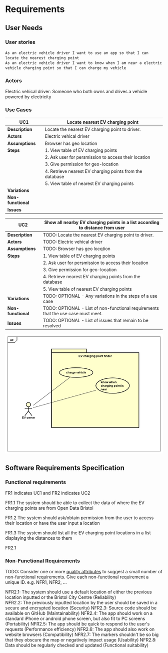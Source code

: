 # Requirements

## User Needs

### User stories

    As an electric vehicle driver I want to use an app so that I can locate the nearest charging point
    As an electric vehicle driver I want to know when I am near a electric vehicle charging point so that I can charge my vehicle

### Actors

Electric vehical driver: Someone who both owns and drives a vehicle powered by electricity

### Use Cases

|   UC1        | Locate nearest EV charging point | 
| -------------------------------------- | ------------------- |
| **Description** | Locate the nearest EV charging point to driver. |
| **Actors** |   Electric vehical driver |
| **Assumptions** |  Browser has geo location</td></tr>
| **Steps** |      1. View table of EV charging points
|           |      2. Ask user for persmission to access their location
|           |      3. Give permission for geo-location
|           |      4. Retrieve nearest EV charging points from the database
|           |      5. View table of nearest EV charging points
| **Variations** |                                           |
| **Non-functional** |                                       |
| **Issues** |                                               |

|   UC2        | Show all nearby EV charging points in a list according to distance from user | 
| -------------------------------------- | ------------------- |
| **Description** | TODO: Locate the nearest EV charging point to driver. |
| **Actors** | TODO: Electric vehical driver |
| **Assumptions** | TODO: Browser has geo locqtion</td></tr>
| **Steps** |      1. View table of EV charging points
|           |      2. Ask user for persmission to access their location
|           |      3. Give permission for geo-location
|           |      4. Retrieve nearest EV charging points from the database
|           |      5. View table of nearest EV charging points
| **Variations** | TODO: OPTIONAL - Any variations in the steps of a use case |
| **Non-functional** | TODO: OPTIONAL - List of non-functional requirements that the use case must meet. |
| **Issues** | TODO: OPTIONAL - List of issues that remain to be resolved |




![Insert your Use-Case Diagram Here](images/EV.png)

## Software Requirements Specification
### Functional requirements

FR1 indicates UC1 and FR2 indicates UC2

FR1.1 The system should be able to collect the data of where the EV charging points are from Open Data Bristol

FR1.2 The system should ask/obtain permission from the user to access their location or have the user input a location

FR1.3 The system should list all the EV charging point locations in a list displaying the distances to them

FR2.1
 


### Non-Functional Requirements
TODO: Consider one or more [quality attributes](https://en.wikipedia.org/wiki/ISO/IEC_9126) to suggest a small number of non-functional requirements.
Give each non-functional requirement a unique ID. e.g. NFR1, NFR2, ...

NFR2.1: The system should use a default location of either the previous location inputted or the Bristol City Centre (Reliability) <br/>
NFR2.2: The previously inputted location by the user should be saved in a secure and encrypted location (Security)
NFR2.3: Source code should be available on GitHub (Maintainability)
NFR2.4: The app should work on a standard iPhone or android phone screen, but also fit to PC screens (Portability)
NFR2.5: The app should be quick to respond to the user's requests (Performance efficiency)
NFR2.6: The app should also work on website browsers (Compatibility)
NFR2.7: The markers shouldn't be so big that they obscure the map or negatively impact usage (Usability)
NFR2.8: Data should be regularly checked and updated (Functional suitability)
